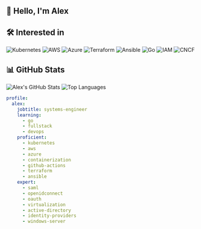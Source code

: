 ## 👋 Hello, I'm Alex

## 🛠️ Interested in
![Kubernetes](https://img.shields.io/badge/Kubernetes-326CE5?style=for-the-badge&logo=kubernetes&logoColor=white)
![AWS](https://img.shields.io/badge/AWS-232F3E?style=for-the-badge&logo=amazon-aws&logoColor=white)
![Azure](https://img.shields.io/badge/Azure-0078D4?style=for-the-badge&logo=microsoft-azure&logoColor=white)
![Terraform](https://img.shields.io/badge/Terraform-623CE4?style=for-the-badge&logo=terraform&logoColor=white)
![Ansible](https://img.shields.io/badge/Ansible-EE0000?style=for-the-badge&logo=ansible&logoColor=white)
![Go](https://img.shields.io/badge/Go-00ADD8?style=for-the-badge&logo=go&logoColor=white)
![IAM](https://img.shields.io/badge/Identity-Management-orange?style=for-the-badge)
![CNCF](https://img.shields.io/badge/CNCF-Cloud%20Native%20Computing%20Foundation-informational?style=for-the-badge&logo=cncf&logoColor=white)

## 📊 GitHub Stats
![Alex's GitHub Stats](https://streak-stats.demolab.com?user=alex-rosta&theme=dark&hide_border=true)
![Top Languages](https://api.githubtrends.io/user/svg/alex-rosta/langs?time_range=one_year&compact=True&theme=dark)

```yaml
profile:
  alex:
    jobtitle: systems-engineer
    learning:
      - go
      - fullstack
      - devops
    proficient:
      - kubernetes
      - aws
      - azure
      - containerization
      - github-actions
      - terraform
      - ansible
    expert:
      - saml
      - openidconnect
      - oauth
      - virtualization
      - active-directory
      - identity-providers
      - windows-server
```